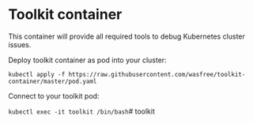 # Toolkit container

This container will provide all required tools to debug Kubernetes cluster issues.

Deploy toolkit container as pod into your cluster:

`kubectl apply -f https://raw.githubusercontent.com/wasfree/toolkit-container/master/pod.yaml`

Connect to your toolkit pod:

`kubectl exec -it toolkit /bin/bash`# toolkit
